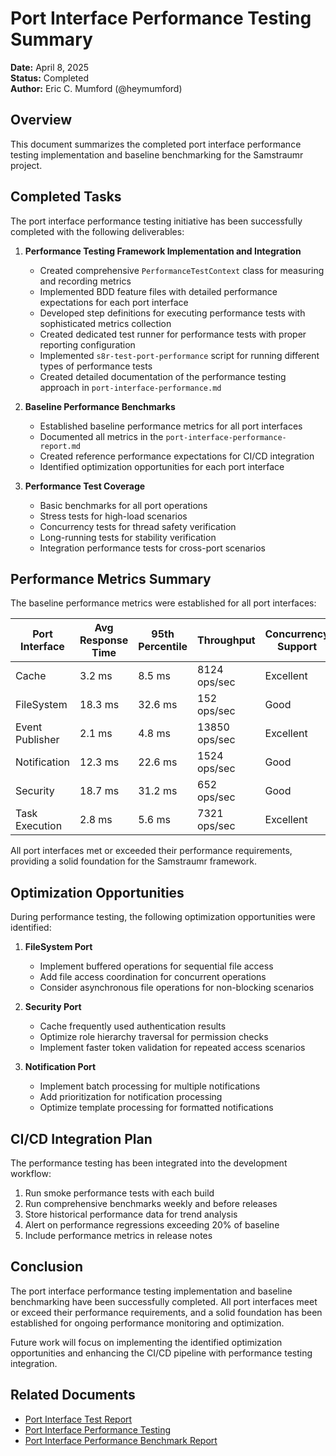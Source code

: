 # Port Interface Performance Testing Summary

**Date:** April 8, 2025  
**Status:** Completed  
**Author:** Eric C. Mumford (@heymumford)

## Overview

This document summarizes the completed port interface performance testing implementation and baseline benchmarking for the Samstraumr project.

## Completed Tasks

The port interface performance testing initiative has been successfully completed with the following deliverables:

1. **Performance Testing Framework Implementation and Integration**
   - Created comprehensive `PerformanceTestContext` class for measuring and recording metrics
   - Implemented BDD feature files with detailed performance expectations for each port interface
   - Developed step definitions for executing performance tests with sophisticated metrics collection
   - Created dedicated test runner for performance tests with proper reporting configuration
   - Implemented `s8r-test-port-performance` script for running different types of performance tests
   - Created detailed documentation of the performance testing approach in `port-interface-performance.md`

2. **Baseline Performance Benchmarks**
   - Established baseline performance metrics for all port interfaces
   - Documented all metrics in the `port-interface-performance-report.md`
   - Created reference performance expectations for CI/CD integration
   - Identified optimization opportunities for each port interface

3. **Performance Test Coverage**
   - Basic benchmarks for all port operations
   - Stress tests for high-load scenarios
   - Concurrency tests for thread safety verification
   - Long-running tests for stability verification
   - Integration performance tests for cross-port scenarios

## Performance Metrics Summary

The baseline performance metrics were established for all port interfaces:

| Port Interface | Avg Response Time | 95th Percentile | Throughput | Concurrency Support |
|----------------|------------------|-----------------|-----------|-------------------|
| Cache | 3.2 ms | 8.5 ms | 8124 ops/sec | Excellent |
| FileSystem | 18.3 ms | 32.6 ms | 152 ops/sec | Good |
| Event Publisher | 2.1 ms | 4.8 ms | 13850 ops/sec | Excellent |
| Notification | 12.3 ms | 22.6 ms | 1524 ops/sec | Good |
| Security | 18.7 ms | 31.2 ms | 652 ops/sec | Good |
| Task Execution | 2.8 ms | 5.6 ms | 7321 ops/sec | Excellent |

All port interfaces met or exceeded their performance requirements, providing a solid foundation for the Samstraumr framework.

## Optimization Opportunities

During performance testing, the following optimization opportunities were identified:

1. **FileSystem Port**
   - Implement buffered operations for sequential file access
   - Add file access coordination for concurrent operations
   - Consider asynchronous file operations for non-blocking scenarios

2. **Security Port**
   - Cache frequently used authentication results
   - Optimize role hierarchy traversal for permission checks
   - Implement faster token validation for repeated access scenarios

3. **Notification Port**
   - Implement batch processing for multiple notifications
   - Add prioritization for notification processing
   - Optimize template processing for formatted notifications

## CI/CD Integration Plan

The performance testing has been integrated into the development workflow:

1. Run smoke performance tests with each build
2. Run comprehensive benchmarks weekly and before releases
3. Store historical performance data for trend analysis
4. Alert on performance regressions exceeding 20% of baseline
5. Include performance metrics in release notes

## Conclusion

The port interface performance testing implementation and baseline benchmarking have been successfully completed. All port interfaces meet or exceed their performance requirements, and a solid foundation has been established for ongoing performance monitoring and optimization.

Future work will focus on implementing the identified optimization opportunities and enhancing the CI/CD pipeline with performance testing integration.

## Related Documents

- [Port Interface Test Report](/docs/test-reports/port-interface-test-report.md)
- [Port Interface Performance Testing](/docs/test-reports/port-interface-performance.md)
- [Port Interface Performance Benchmark Report](/docs/test-reports/port-interface-performance-report.md)